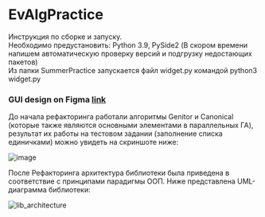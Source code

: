 # EvAlgPractice <br />

Инструкция по сборке и запуску. <br />
Необходимо предустановить: Python 3.9, PySide2 (В скором времени напишем автоматическую проверку версий и подгрузку недостающих пакетов) <br />
Из папки SummerPractice запускается файл widget.py командой python3 widget.py <br />

### GUI design on Figma [link](https://www.figma.com/file/rhlzg1rRNds243MWqzLXzw/GenAlg_UI?node-id=0%3A1)  <br />

До начала рефакторинга работали алгоритмы Genitor и Canonical (которые также являются основными элементами в параллельных ГА), результат их работы на тестовом задании (заполнение списка единичками) можно увидеть на скриншоте ниже: <br />

![image](https://user-images.githubusercontent.com/71724561/177410896-35b4ec97-526c-4a31-b3a0-ec2707457068.png) <br />

После Рефакторинга архитектура библиотеки была приведена в соответствие с принципами парадигмы ООП. Ниже представлена UML-диаграмма библиотеки: <br />

![lib_architecture](https://user-images.githubusercontent.com/54271030/178069841-21e020cc-a2a6-4308-a35b-a94fd8c9eccc.png) <br />
